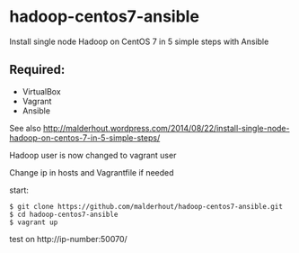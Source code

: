 hadoop-centos7-ansible
======================

Install single node Hadoop on CentOS 7 in 5 simple steps with Ansible

## Required:

- VirtualBox
- Vagrant
- Ansible

See also http://malderhout.wordpress.com/2014/08/22/install-single-node-hadoop-on-centos-7-in-5-simple-steps/

Hadoop user is now changed to vagrant user

Change ip in hosts and Vagrantfile if needed 

start:

```
$ git clone https://github.com/malderhout/hadoop-centos7-ansible.git
$ cd hadoop-centos7-ansible
$ vagrant up

```


test on http://ip-number:50070/
